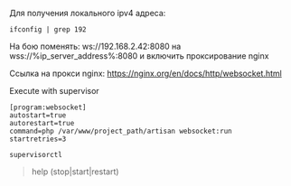 Для получения локального ipv4 адреса:
```shell
ifconfig | grep 192
```

На бою поменять:
ws://192.168.2.42:8080
на
wss://%ip_server_address%:8080
и включить проксирование nginx

Ссылка на прокси nginx:
https://nginx.org/en/docs/http/websocket.html

Execute with supervisor
```
[program:websocket]
autostart=true
autorestart=true
command=php /var/www/project_path/artisan websocket:run
startretries=3
```

```
supervisorctl
```
> help (stop|start|restart)
